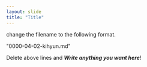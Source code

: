 ```yaml
---
layout: slide
title: "Title"
---
```


change the filename to the following format.

"0000-04-02-kihyun.md"

Delete above lines and ***Write anything you want here***!

